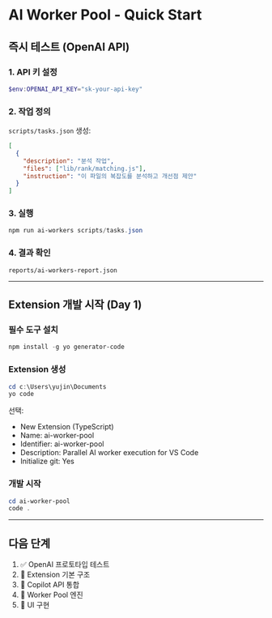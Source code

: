 # AI Worker Pool - Quick Start

## 즉시 테스트 (OpenAI API)

### 1. API 키 설정
```powershell
$env:OPENAI_API_KEY="sk-your-api-key"
```

### 2. 작업 정의
`scripts/tasks.json` 생성:
```json
[
  {
    "description": "분석 작업",
    "files": ["lib/rank/matching.js"],
    "instruction": "이 파일의 복잡도를 분석하고 개선점 제안"
  }
]
```

### 3. 실행
```powershell
npm run ai-workers scripts/tasks.json
```

### 4. 결과 확인
`reports/ai-workers-report.json`

---

## Extension 개발 시작 (Day 1)

### 필수 도구 설치
```powershell
npm install -g yo generator-code
```

### Extension 생성
```powershell
cd c:\Users\yujin\Documents
yo code
```

선택:
- New Extension (TypeScript)
- Name: ai-worker-pool
- Identifier: ai-worker-pool
- Description: Parallel AI worker execution for VS Code
- Initialize git: Yes

### 개발 시작
```powershell
cd ai-worker-pool
code .
```

---

## 다음 단계

1. ✅ OpenAI 프로토타입 테스트
2. 🔲 Extension 기본 구조
3. 🔲 Copilot API 통합
4. 🔲 Worker Pool 엔진
5. 🔲 UI 구현
